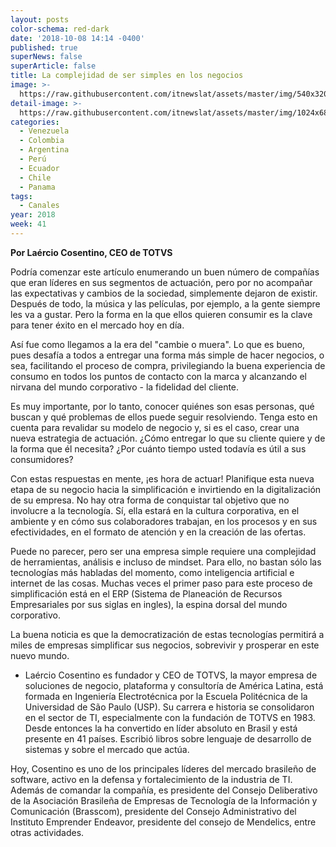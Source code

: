 ```yaml
---
layout: posts
color-schema: red-dark
date: '2018-10-08 14:14 -0400'
published: true
superNews: false
superArticle: false
title: La complejidad de ser simples en los negocios
image: >-
  https://raw.githubusercontent.com/itnewslat/assets/master/img/540x320/Laercio-Cosentino-p.jpg
detail-image: >-
  https://raw.githubusercontent.com/itnewslat/assets/master/img/1024x680/Laercio-Cosentino-g.jpg
categories:
  - Venezuela
  - Colombia
  - Argentina
  - Perú
  - Ecuador
  - Chile
  - Panama
tags:
  - Canales
year: 2018
week: 41    
---
```

**Por Laércio Cosentino, CEO de TOTVS**

Podría comenzar este artículo enumerando un buen número de compañías que eran líderes en sus segmentos de actuación, pero por no acompañar las expectativas y cambios de la sociedad, simplemente dejaron de existir. Después de todo, la música y las películas, por ejemplo, a la gente siempre les va a gustar. Pero la forma en la que ellos quieren consumir es la clave para tener éxito en el mercado hoy en día.

Así fue como llegamos a la era del "cambie o muera". Lo que es bueno, pues desafía a todos a entregar una forma más simple de hacer negocios, o sea, facilitando el proceso de compra, privilegiando la buena experiencia de consumo en todos los puntos de contacto con la marca y alcanzando el nirvana del mundo corporativo - la fidelidad del cliente.

Es muy importante, por lo tanto, conocer quiénes son esas personas, qué buscan y qué problemas de ellos puede seguir resolviendo. Tenga esto en cuenta para revalidar su modelo de negocio y, si es el caso, crear una nueva estrategia de actuación. ¿Cómo entregar lo que su cliente quiere y de la forma que él necesita? ¿Por cuánto tiempo usted todavía es útil a sus consumidores?

Con estas respuestas en mente, ¡es hora de actuar! Planifique esta nueva etapa de su negocio hacia la simplificación e invirtiendo en la digitalización de su empresa. No hay otra forma de conquistar tal objetivo que no involucre a la tecnología. Sí, ella estará en la cultura corporativa, en el ambiente y en cómo sus colaboradores trabajan, en los procesos y en sus efectividades, en el formato de atención y en la creación de las ofertas.

Puede no parecer, pero ser una empresa simple requiere una complejidad de herramientas, análisis e incluso de mindset. Para ello, no bastan sólo las tecnologías más habladas del momento, como inteligencia artificial e internet de las cosas. Muchas veces el primer paso para este proceso de simplificación está en el ERP (Sistema de Planeación de Recursos Empresariales por sus siglas en ingles), la espina dorsal del mundo corporativo.

La buena noticia es que la democratización de estas tecnologías permitirá a miles de empresas simplificar sus negocios, sobrevivir y prosperar en este nuevo mundo.

* Laércio Cosentino es fundador y CEO de TOTVS, la mayor empresa de soluciones de negocio, plataforma y consultoría de América Latina, está formada en Ingeniería Electrotécnica por la Escuela Politécnica de la Universidad de São Paulo (USP). Su carrera e historia se consolidaron en el sector de TI, especialmente con la fundación de TOTVS en 1983. Desde entonces la ha convertido en líder absoluto en Brasil y está presente en 41 países. Escribió libros sobre lenguaje de desarrollo de sistemas y sobre el mercado que actúa.

Hoy, Cosentino es uno de los principales líderes del mercado brasileño de software, activo en la defensa y fortalecimiento de la industria de TI. Además de comandar la compañía, es presidente del Consejo Deliberativo de la Asociación Brasileña de Empresas de Tecnología de la Información y Comunicación (Brasscom), presidente del Consejo Administrativo del Instituto Emprender Endeavor, presidente del consejo de Mendelics, entre otras actividades.
